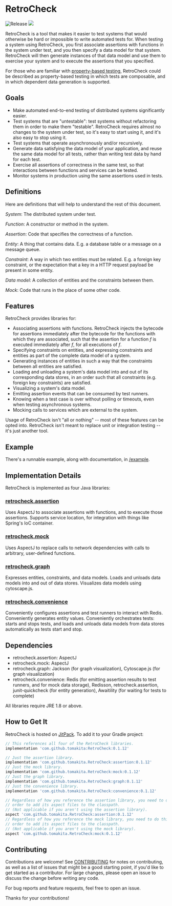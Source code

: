 # RetroCheck

![Release](https://github.com/tomakita/retrocheck/workflows/Release/badge.svg)
[![](https://jitpack.io/v/tomakita/RetroCheck.svg)](https://jitpack.io/#tomakita/RetroCheck)

RetroCheck is a tool that makes it easier to test systems that would otherwise be hard or impossible to write automated tests for.  When testing a system using RetroCheck, you first associate assertions with functions in the system under test, and you then specify a data model for that system.  RetroCheck will then generate instances of that data model and use them to exercise your system and to execute the assertions that you specified.

For those who are familiar with [property-based testing](https://fsharpforfunandprofit.com/posts/property-based-testing/), RetroCheck could be described as property-based testing in which tests are composable, and in which dependent data generation is supported.

## Goals

- Make automated end-to-end testing of distributed systems significantly easier.
- Test systems that are "untestable": test systems without refactoring them in order to make them "testable".  RetroCheck requires almost no changes to the system under test, so it's easy to start using it, and it's also easy to stop using it.
- Test systems that operate asynchronously and/or recursively.
- Generate data satisfying the data model of your application, and reuse the same data model for all tests, rather than writing test data by hand for each test.
- Exercise all assertions of correctness in the same test, so that interactions between functions and services can be tested.
- Monitor systems in production using the same assertions used in tests.

## Definitions

Here are definitions that will help to understand the rest of this document.

*System*: The distributed system under test. 

*Function*: A constructor or method in the system.

*Assertion*: Code that specifies the correctness of a function.

*Entity*: A thing that contains data.  E.g. a database table or a message on a message queue.

*Constraint*: A way in which two entities must be related.  E.g. a foreign key constraint, or the expectation that a key in a HTTP request payload be present in some entity.

*Data model*: A collection of entities and the constraints between them.

*Mock*: Code that runs in the place of some other code.

## Features

RetroCheck provides libraries for:

- Associating assertions with functions.  RetroCheck injects the bytecode for assertions immediately after the bytecode for the functions with which they are associated, such that the assertion for a function *f* is executed immediately after *f*, for all executions of *f*.
- Specifying constraints on entities, and expressing constraints and entities as part of the complete data model of a system.
- Generating instances of entities in such a way that the constraints between all entities are satisfied.
- Loading and unloading a system's data model into and out of its corresponding data stores, in an order such that all constraints (e.g. foreign key constraints) are satisfied.
- Visualizing a system's data model.
- Emitting assertion events that can be consumed by test runners.
- Knowing when a test case is over without polling or timeouts, even when testing asynchronous systems.
- Mocking calls to services which are external to the system.

Usage of RetroCheck isn't "all or nothing" -- most of these features can be opted into.  RetroCheck isn't meant to replace unit or integration testing -- it's just another tool.

## Example

There's a runnable example, along with documentation, in [/example](https://github.com/tomakita/retrocheck/tree/master/example#example).

## Implementation Details

RetroCheck is implemented as four Java libraries:

### [retrocheck.assertion](https://github.com/tomakita/retrocheck/tree/master/src/assertion#retrocheckassertion)

Uses AspectJ to associate assertions with functions, and to execute those assertions.  Supports service location, for integration with things like Spring's IoC container.

### [retrocheck.mock](https://github.com/tomakita/retrocheck/tree/master/src/mock#retrocheckmock)

Uses AspectJ to replace calls to network dependencies with calls to arbitrary, user-defined functions.

### [retrocheck.graph](https://github.com/tomakita/retrocheck/tree/master/src/graph#retrocheckgraph)

Expresses entities, constraints, and data models.  Loads and unloads data models into and out of data stores.  Visualizes data models using cytoscape.js.

### [retrocheck.convenience](https://github.com/tomakita/retrocheck/tree/master/src/convenience#retrocheckconvenience)

Conveniently configures assertions and test runners to interact with Redis.  Conveniently generates entity values.  Conveniently orchestrates tests: starts and stops tests, and loads and unloads data models from data stores automatically as tests start and stop.

## Dependencies

- retrocheck.assertion: AspectJ
- retrocheck.mock: AspectJ
- retrocheck.graph: Jackson (for graph visualization), Cytoscape.js (for graph visualization)
- retrocheck.convenience: Redis (for emitting assertion results to test runners, and for mock data storage), Redisson, retrocheck.assertion, junit-quickcheck (for entity generation), Awaitility (for waiting for tests to complete)

All libraries require JRE 1.8 or above.

## How to Get It

RetroCheck is hosted on [JitPack](https://jitpack.io/#tomakita/RetroCheck).  To add it to your Gradle project:

```groovy
// This references all four of the RetroCheck libraries.
implementation 'com.github.tomakita:RetroCheck:0.1.12'

// Just the assertion library.
implementation 'com.github.tomakita.RetroCheck:assertion:0.1.12'
// Just the mock library.
implementation 'com.github.tomakita.RetroCheck:mock:0.1.12'
// Just the graph library.
implementation 'com.github.tomakita.RetroCheck:graph:0.1.12'
// Just the convenience library.
implementation 'com.github.tomakita.RetroCheck:convenience:0.1.12'

// Regardless of how you reference the assertion library, you need to do this in
// order to add its aspect files to the classpath.
// (Not applicable if you aren't using the assertion library).
aspect 'com.github.tomakita.RetroCheck:assertion:0.1.12'
// Regardless of how you reference the mock library, you need to do this in
// order to add its aspect files to the classpath.
// (Not applicable if you aren't using the mock library).
aspect 'com.github.tomakita.RetroCheck:mock:0.1.12'
```

## Contributing

Contributions are welcome!  See [CONTRIBUTING](https://github.com/tomakita/retrocheck/blob/master/CONTRIBUTING.md) for notes on contributing, as well as a list of issues that might be a good starting point, if you'd like to get started as a contributor.  For large changes, please open an issue to discuss the change before writing any code.

For bug reports and feature requests, feel free to open an issue.

Thanks for your contributions!